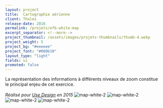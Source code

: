 ```yaml
---
layout: project
title:  Cartographie aérienne
client: Thales
release-date: 2016
permalink: /projets/efb-white-map
excerpt_separator: <!--more-->
project_thumbnail: /assets/images/projets-thumbnails/thumb-4.webp
project_weight: 5
project_bg: "#eeeeee"
project_font: "#080b10"
layout_type: "light"
fields: ui
promoted: false
---
```

La représentation des informations à différents niveaux de zoom constitue le principal enjeu de cet exercice.
<br/><br/>
*Réalisé pour [Use Design](http://www.use-design.com) en 2015*
![map-white-2](/assets/images/projets/map-white/map-white-2.webp)
![map-white-2](/assets/images/projets/map-white/map-white-3.webp)
![map-white-2](/assets/images/projets/map-white/map-white-4.webp)
![map-white-2](/assets/images/projets/map-white/map-white-5.webp)
